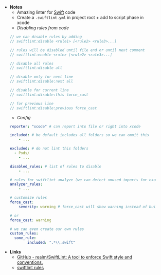 - **Notes**
	- Amazing linter for [Swift](Swift.md) code
	- Create a `.swiftlint.yml`  in project root + add to script phase in xcode
	- *Disabling rules from code*
	```swift
	// we can disable rules by adding
	// swiftlint:disable <rule1> [<rule2> <rule3>...]

	// rules will be disabled until file end or until next comment
	// swiftlint:enable <rule> [<rule2> <rule3>...]

	// disable all rules
	// swiftlint:disable all

	// disable only for next line
	// swiftlint:disable:next all

	// disable for current line
	// swiftlint:disable:this force_cast

	// for previous line
	// swiftlint:disable:previous force_cast
	```
	- *Config*
	```yaml
	reporter: "xcode" # can report into file or right into xcode

	included: # be default includes all folders so we can ommit this
		- ...

	excluded: # do not lint this folders
	  - Pods/
		- ...

	disabled_rules: # list of rules to disable
		- ...

	# rules for swiftlint analyze (we can detect unused imports for example)
	analyzer_rules:
		- ...

	# customize rules
	force_cast:
		severity: warning # force_cast will show warning instead of build error

	# or
	force_cast: warning

	# we can even create our own rules
	custom_rules:
	  some_rule:
			included: ".*\\.swift"
	```
- **Links**
	- [GitHub - realm/SwiftLint: A tool to enforce Swift style and conventions.](https://github.com/realm/SwiftLint)
	- [swiftlint rules](https://realm.github.io/SwiftLint/rule-directory.html)

